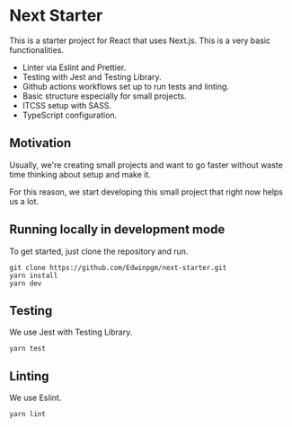 # Next Starter

This is a starter project for React that uses Next.js. This is a very basic functionalities.

- Linter via Eslint and Prettier.
- Testing with Jest and Testing Library.
- Github actions workflows set up to run tests and linting.
- Basic structure especially for small projects.
- ITCSS setup with SASS.
- TypeScript configuration.

## Motivation

Usually, we're creating small projects and want to go faster without waste time thinking about setup and make it.

For this reason, we start developing this small project that right now helps us a lot.

## Running locally in development mode

To get started, just clone the repository and run.

```
git clone https://github.com/Edwinpgm/next-starter.git
yarn install
yarn dev
```

## Testing

We use Jest with Testing Library.

```
yarn test
```

## Linting

We use Eslint.

```
yarn lint
```
